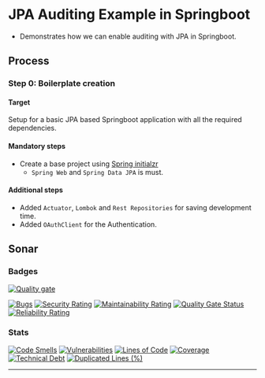 # JPA Auditing Example in Springboot

- Demonstrates how we can enable auditing with JPA in Springboot.

## Process

### Step 0: Boilerplate creation

#### Target
Setup for a basic JPA based Springboot application with all the required dependencies.

#### Mandatory steps
- Create a base project using [Spring initialzr](https://start.spring.io/)
    - `Spring Web` and `Spring Data JPA` is must.

#### Additional steps
- Added `Actuator`, `Lombok` and `Rest Repositories` for saving development time.
- Added `OAuthClient` for the Authentication.



## Sonar

### Badges
[![Quality gate](https://sonarcloud.io/api/project_badges/quality_gate?project=ASR-Experiments_Auditing-Example)](https://sonarcloud.io/summary/new_code?id=ASR-Experiments_Auditing-Example)

[![Bugs](https://sonarcloud.io/api/project_badges/measure?project=ASR-Experiments_Auditing-Example&metric=bugs)](https://sonarcloud.io/summary/new_code?id=ASR-Experiments_Auditing-Example)
[![Security Rating](https://sonarcloud.io/api/project_badges/measure?project=ASR-Experiments_Auditing-Example&metric=security_rating)](https://sonarcloud.io/summary/new_code?id=ASR-Experiments_Auditing-Example)
[![Maintainability Rating](https://sonarcloud.io/api/project_badges/measure?project=ASR-Experiments_Auditing-Example&metric=sqale_rating)](https://sonarcloud.io/summary/new_code?id=ASR-Experiments_Auditing-Example)
[![Quality Gate Status](https://sonarcloud.io/api/project_badges/measure?project=ASR-Experiments_Auditing-Example&metric=alert_status)](https://sonarcloud.io/summary/new_code?id=ASR-Experiments_Auditing-Example)
[![Reliability Rating](https://sonarcloud.io/api/project_badges/measure?project=ASR-Experiments_Auditing-Example&metric=reliability_rating)](https://sonarcloud.io/summary/new_code?id=ASR-Experiments_Auditing-Example)

### Stats

[![Code Smells](https://sonarcloud.io/api/project_badges/measure?project=ASR-Experiments_Auditing-Example&metric=code_smells)](https://sonarcloud.io/summary/new_code?id=ASR-Experiments_Auditing-Example)
[![Vulnerabilities](https://sonarcloud.io/api/project_badges/measure?project=ASR-Experiments_Auditing-Example&metric=vulnerabilities)](https://sonarcloud.io/summary/new_code?id=ASR-Experiments_Auditing-Example)
[![Lines of Code](https://sonarcloud.io/api/project_badges/measure?project=ASR-Experiments_Auditing-Example&metric=ncloc)](https://sonarcloud.io/summary/new_code?id=ASR-Experiments_Auditing-Example)
[![Coverage](https://sonarcloud.io/api/project_badges/measure?project=ASR-Experiments_Auditing-Example&metric=coverage)](https://sonarcloud.io/summary/new_code?id=ASR-Experiments_Auditing-Example)
[![Technical Debt](https://sonarcloud.io/api/project_badges/measure?project=ASR-Experiments_Auditing-Example&metric=sqale_index)](https://sonarcloud.io/summary/new_code?id=ASR-Experiments_Auditing-Example)
[![Duplicated Lines (%)](https://sonarcloud.io/api/project_badges/measure?project=ASR-Experiments_Auditing-Example&metric=duplicated_lines_density)](https://sonarcloud.io/summary/new_code?id=ASR-Experiments_Auditing-Example)
****
